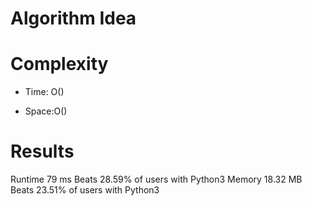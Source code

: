 # Algorithm Idea


# Complexity

- Time: O()

- Space:O()

# Results


Runtime
79
ms
Beats
28.59%
of users with Python3
Memory
18.32
MB
Beats
23.51%
of users with Python3